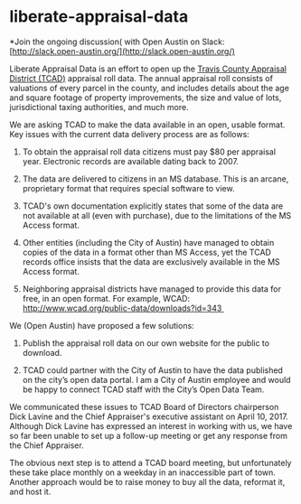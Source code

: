 # liberate-appraisal-data
*Join the ongoing discussion( with Open Austin on Slack: [http://slack.open-austin.org/](http://slack.open-austin.org/)

Liberate Appraisal Data is an effort to open up the [Travis County Appraisal District (TCAD)](www.traviscad.org) appraisal roll data. The annual appraisal roll consists of valuations of every parcel in the county, and includes details about the age and square footage of property improvements, the size and value of lots, jurisdictional taxing authorities, and much more.

We are asking TCAD to make the data available in an open, usable format. Key issues with the current data delivery process are as follows:

1. To obtain the appraisal roll data citizens must pay $80 per appraisal year. Electronic records are available dating back to 2007.

2. The data are delivered to citizens in an MS database. This is an arcane, proprietary format that requires special software to view.

3. TCAD's own documentation explicitly states that some of the data are not available at all (even with purchase), due to the limitations of the MS Access format.

4. Other entities (including the City of Austin) have managed to obtain copies of the data in a format other than MS Access, yet the TCAD records office insists that the data are exclusively available in the MS Access format.

5. Neighboring appraisal districts have managed to provide this data for free, in an open format. For example, WCAD: http://www.wcad.org/public-data/downloads?id=343 

We (Open Austin) have proposed a few solutions:

1. Publish the appraisal roll data on our own website for the public to download.

2. TCAD could partner with the City of Austin to have the data published on the city’s open data portal. I am a City of Austin employee and would be happy to connect TCAD staff with the City’s Open Data Team.

We communicated these issues to TCAD Board of Directors chairperson Dick Lavine and the Chief Appraiser's executive assistant on April 10, 2017. Although Dick Lavine has expressed an interest in working with us, we have so far been unable to set up a follow-up meeting or get any response from the Chief Appraiser.

The obvious next step is to attend a TCAD board meeting, but unfortunately these take place monthly on a weekday in an inaccessible part of town. Another approach would be to raise money to buy all the data, reformat it, and host it.
